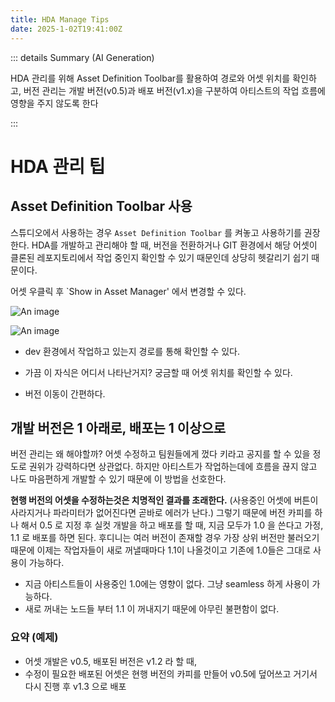 ```yaml
---
title: HDA Manage Tips
date: 2025-1-02T19:41:00Z
---
```

::: details Summary (AI Generation)
<!-- DESC SEP --> 
HDA 관리를 위해 Asset Definition Toolbar를 활용하여 경로와 어셋 위치를 확인하고, 버전 관리는 개발 버전(v0.5)과 배포 버전(v1.x)을 구분하여 아티스트의 작업 흐름에 영향을 주지 않도록 한다
<!-- AI Summerized -->
<!-- DESC SEP -->
:::


# HDA 관리 팁

## Asset Definition Toolbar 사용 

스튜디오에서 사용하는 경우 `Asset Definition Toolbar` 를 켜놓고 사용하기를 권장한다. HDA를 개발하고 관리해야 할 때, 버전을 전환하거나 GIT 환경에서 해당 어셋이 클론된 레포지토리에서 작업 중인지 확인할 수 있기 때문인데 상당히 헷갈리기 쉽기 때문이다.

어셋 우클릭 후 `Show in Asset Manager' 에서 변경할 수 있다.

![An image](/assets/blog/hda/3.png)

![An image](/assets/blog/hda/2.png)


* dev 환경에서 작업하고 있는지 경로를 통해 확인할 수 있다.

* 가끔 이 자식은 어디서 나타난거지? 궁금할 때 어셋 위치를 확인할 수 있다.

* 버전 이동이 간편하다.


## 개발 버전은 1 아래로, 배포는 1 이상으로

버전 관리는 왜 해야할까? 어셋 수정하고 팀원들에게 껐다 키라고 공지를 할 수 있을 정도로 권위가 강력하다면 상관없다. 하지만 아티스트가 작업하는데에 흐름을 끊지 않고 나도 마음편하게 개발할 수 있기 때문에 이 방법을 선호한다.

**현행 버전의 어셋을 수정하는것은 치명적인 결과를 초래한다.** (사용중인 어셋에 버튼이 사라지거나 파라미터가 없어진다면 곧바로 에러가 난다.) 그렇기 때문에 버전 카피를 하나 해서 0.5 로 지정 후 실컷 개발을 하고 배포를 할 때, 지금 모두가 1.0 을 쓴다고 가정, 1.1 로 배포를 하면 된다. 후디니는 여러 버전이 존재할 경우 가장 상위 버전만 불러오기 때문에 이제는 작업자들이 새로 꺼낼때마다 1.1이 나올것이고 기존에 1.0들은 그대로 사용이 가능하다.

- 지금 아티스트들이 사용중인 1.0에는 영향이 없다. 그냥 seamless 하게 사용이 가능하다.
- 새로 꺼내는 노드들 부터 1.1 이 꺼내지기 때문에 아무린 불편함이 없다.

### 요약 (예제)

- 어셋 개발은 v0.5, 배포된 버전은 v1.2 라 할 때, 
- 수정이 필요한 배포된 어셋은 현행 버전의 카피를 만들어 v0.5에 덮어쓰고 거기서 다시 진행 후 v1.3 으로 배포